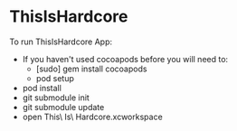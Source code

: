 ThisIsHardcore
==============

To run ThisIsHardcore App:
* If you haven't used cocoapods before you will need to:
   * [sudo] gem install cocoapods
   * pod setup
* pod install
* git submodule init
* git submodule update
* open This\ Is\ Hardcore.xcworkspace
